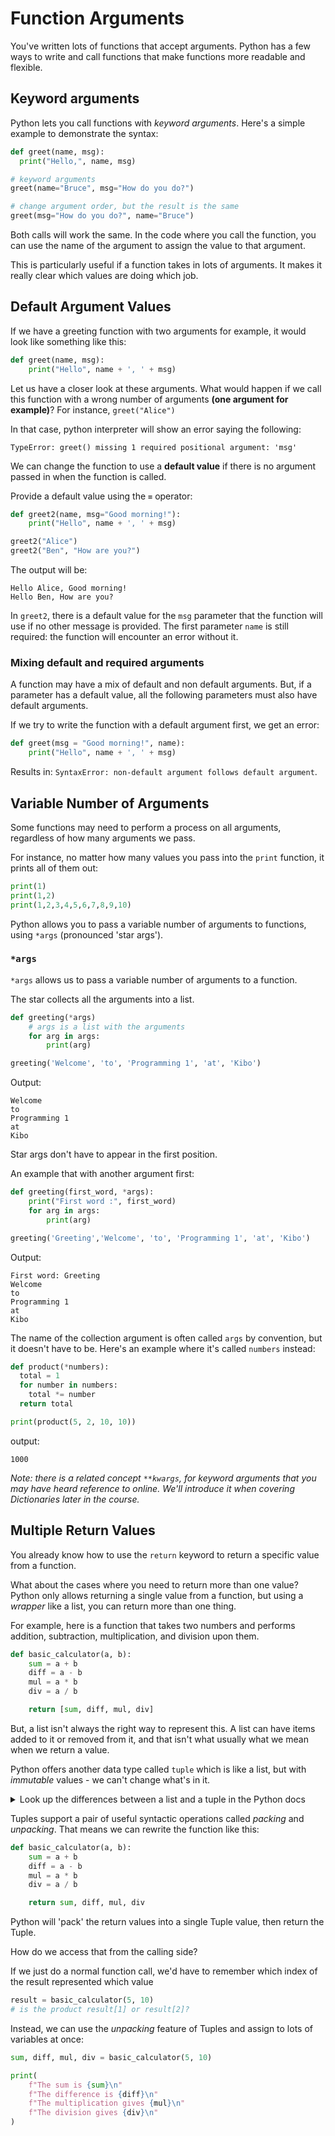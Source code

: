 # Function Arguments

You've written lots of functions that accept arguments. Python has a few ways to write and call functions that make functions more readable and flexible.

## Keyword arguments

Python lets you call functions with _keyword arguments_. Here's a simple example to
demonstrate the syntax:

```python
def greet(name, msg):
  print("Hello,", name, msg)

# keyword arguments
greet(name="Bruce", msg="How do you do?")

# change argument order, but the result is the same
greet(msg="How do you do?", name="Bruce")
```

Both calls will work the same. In the code where you call the function, you
can use the name of the argument to assign the value to that argument.

This is particularly useful if a function takes in lots of arguments. It makes
it really clear which values are doing which job.

## Default Argument Values

If we have a greeting function with two arguments for example, it would look like something like this:

```python
def greet(name, msg):
    print("Hello", name + ', ' + msg)
```

Let us have a closer look at these arguments. What would happen if we call this function with a wrong number of arguments __(one argument for example)__? For instance, `greet("Alice")`

In that case, python interpreter will show an error saying the following:

```
TypeError: greet() missing 1 required positional argument: 'msg'
```

We can change the function to use a **default value** if there is no argument
passed in when the function is called.

Provide a default value using the **`=`** operator:

```python
def greet2(name, msg="Good morning!"):
    print("Hello", name + ', ' + msg)

greet2("Alice")
greet2("Ben", "How are you?")
```

The output will be:
```
Hello Alice, Good morning!
Hello Ben, How are you?
```

In `greet2`, there is a default value for the `msg` parameter that the function will use if no other message is provided. The first parameter `name` is still required: the function will encounter an error without it.

### Mixing default and required arguments

A function may have a mix of default and non default arguments. But, if a parameter has a default value, all the following parameters must also have default arguments.

If we try to write the function with a default argument first, we get an error:

```python
def greet(msg = "Good morning!", name):
    print("Hello", name + ', ' + msg)
```

Results in: `SyntaxError: non-default argument follows default argument`.

## Variable Number of Arguments

Some functions may need to perform a process on all arguments, regardless of how many arguments we pass.

For instance, no matter how many values you pass into the `print` function, it
prints all of them out:

```python
print(1)
print(1,2)
print(1,2,3,4,5,6,7,8,9,10)
```

Python allows you to pass a variable number of arguments to functions, using `*args` (pronounced 'star args').

### `*args`

`*args` allows us to pass a variable number of arguments to a function.

The star collects all the arguments into a list.

```python
def greeting(*args)
    # args is a list with the arguments
    for arg in args:
        print(arg)

greeting('Welcome', 'to', 'Programming 1', 'at', 'Kibo')
```

Output:

```
Welcome
to
Programming 1
at
Kibo
```

Star args don't have to appear in the first position.

An example that with another argument first:

```python
def greeting(first_word, *args):
    print("First word :", first_word)
    for arg in args:
        print(arg)

greeting('Greeting','Welcome', 'to', 'Programming 1', 'at', 'Kibo')
```

Output:

```
First word: Greeting
Welcome
to
Programming 1
at
Kibo
```

The name of the collection argument is often called `args` by convention, but it doesn't
have to be. Here's an example where it's called `numbers` instead:

```python
def product(*numbers):
  total = 1
  for number in numbers:
    total *= number
  return total

print(product(5, 2, 10, 10))
```

output:
```
1000
```

_Note: there is a related concept `**kwargs`, for keyword arguments that you may have heard reference to online. We'll introduce it when covering Dictionaries later in the course._

## Multiple Return Values

You already know how to use the `return` keyword to return a specific value from a function.

What about the cases where you need to return more than one value? Python only allows returning a single value from a function, but using a _wrapper_ like a list, you can return more than one thing.

For example, here is a function that takes two numbers and performs addition, subtraction, multiplication, and division upon them.

```python
def basic_calculator(a, b):
    sum = a + b
    diff = a - b
    mul = a * b
    div = a / b

    return [sum, diff, mul, div]
```

But, a list isn't always the right way to represent this. A list can have items added to it or removed from it, and that isn't what usually what we mean when we return a value.

Python offers another data type called `tuple` which is like a list, but with _immutable_ values - we can't change what's in it.

<details><summary> Look up the differences between a list and a tuple in the Python docs</summary>

From the [Python docs](https://docs.python.org/3/tutorial/datastructures.html#tuples-and-sequences):

> Though tuples may seem similar to lists, they are often used in different situations and for different purposes. Tuples are immutable, and usually contain a heterogeneous sequence of elements that are accessed via unpacking (see later in this section) or indexing (or even by attribute in the case of namedtuples). Lists are mutable, and their elements are usually homogeneous and are accessed by iterating over the list.

So, in most situations, lists have values of the same type (for example a list of strings or a list of numbers), and a tuple would have a mix of strings, numbers, or other types of values.

</details>

Tuples support a pair of useful syntactic operations called _packing_ and _unpacking_. That means we can rewrite the function like this:

```python
def basic_calculator(a, b):
    sum = a + b
    diff = a - b
    mul = a * b
    div = a / b

    return sum, diff, mul, div
```

Python will 'pack' the return values into a single Tuple value, then return the Tuple.

How do we access that from the calling side?

If we just do a normal function call, we'd have to remember which index of the result represented which value

```python
result = basic_calculator(5, 10)
# is the product result[1] or result[2]?
```

Instead, we can use the _unpacking_ feature of Tuples and assign to lots of variables at once:

```python
sum, diff, mul, div = basic_calculator(5, 10)

print(
    f"The sum is {sum}\n"
    f"The difference is {diff}\n"
    f"The multiplication gives {mul}\n"
    f"The division gives {div}\n"
)
```